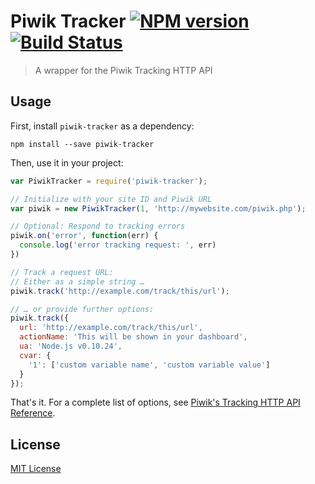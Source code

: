 # Piwik Tracker [![NPM version][npm-image]][npm-url] [![Build Status][travis-image]][travis-url]

> A wrapper for the Piwik Tracking HTTP API

## Usage

First, install `piwik-tracker` as a dependency:

```shell
npm install --save piwik-tracker
```

Then, use it in your project:

```javascript
var PiwikTracker = require('piwik-tracker');

// Initialize with your site ID and Piwik URL
var piwik = new PiwikTracker(1, 'http://mywebsite.com/piwik.php');

// Optional: Respond to tracking errors
piwik.on('error', function(err) {
  console.log('error tracking request: ', err)
})

// Track a request URL:
// Either as a simple string …
piwik.track('http://example.com/track/this/url');

// … or provide further options:
piwik.track({
  url: 'http://example.com/track/this/url',
  actionName: 'This will be shown in your dashboard',
  ua: 'Node.js v0.10.24',
  cvar: {
    '1': ['custom variable name', 'custom variable value']
  }
});
```

That's it. For a complete list of options, see [Piwik's Tracking HTTP API Reference](http://developer.piwik.org/api-reference/tracking-api).


## License

[MIT License](http://en.wikipedia.org/wiki/MIT_License)

[npm-url]: https://npmjs.org/package/piwik-tracker
[npm-image]: https://badge.fury.io/js/piwik-tracker.png

[travis-url]: http://travis-ci.org/fhemberger/piwik-tracker
[travis-image]: https://secure.travis-ci.org/fhemberger/piwik-tracker.png?branch=master
